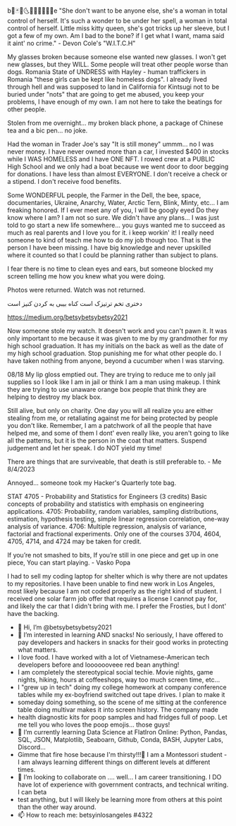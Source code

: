 ‏b🔳🃏🖤🌜🌌🐝😭👨‍👩‍👦e
"She don't want to be anyone else, she's a woman in total control of herself. It's such a wonder to be under her spell, a woman in total control of herself. Little miss kitty queen, she's got tricks up her sleeve, but I got a few of my own.  Am I bad to the bone? if I get what I want, mama said it aint' no crime." - Devon Cole's "W.I.T.C.H"

My glasses broken because someone else wanted new glasses. I won't get new glasses, but they WILL.  Some people will treat other people worse than dogs. Romania State of UNDRESS with Hayley - human traffickers in Romania "these girls can be kept like homeless dogs".  I already lived through hell and was supposed to land in California for Kintsugi not to be buried under "nots" that are going to get me abused, you keep your problems, I have enough of my own. I am not here to take the beatings for other people.



Stolen from me overnight... my broken black phone, a package of Chinese tea and a bic pen... no joke.  

Had the woman in Trader Joe's say "It is still money" ummm... no I was never money. I have never owned more than a car, I invested $400 in stocks while I WAS HOMELESS and I have ONE NFT. I rowed crew at a PUBLIC High School and we only had a boat because we went door to door begging for donations. I have less than almost EVERYONE. I don't receive a check or a stipend.  I don't receive food benefits. 

Some WONDERFUL people, the Farmer in the Dell, the bee, space, documentaries, Ukraine, Anarchy, Water, Arctic Tern, Blink, Minty, etc... I am freaking honored.  If I ever meet any of you, I will be googly eyed  Do they know where I am? I am not so sure. We didn't have any plans... I was just told to go start a new life somewhere... you guys wanted me to succeed as much as real parents and I love you for it.  i keep workin' it! I really need someone to kind of teach me how to do my job though too.  That is the person I have been missing. I have big knowledge and never upskilled where it counted so that I could be planning rather than subject to plans. 

I fear there is no time to clean eyes and ears, but someone blocked my screen telling me how you knew what you were doing.

 


Photos were returned. Watch was not returned. 

دختری تخم ترتیزک است
کناه بیبی به کردن کنیز است

https://medium.org/betsybetsybetsy2021‎



Now someone stole my watch.  It doesn't work and you can't pawn it.  It was only important to me because it was given to me by my grandmother for my high school graduation. It has my initials on the back as well as the date of my high school graduation.  Stop punishing me for what other people do.  I have taken nothing from anyone, beyond a cucumber when I was starving.

08/18
My lip gloss emptied out. They are trying to reduce me to only jail supplies so I look like I am in jail or think I am a man using makeup. I think they are trying to use unaware orange box people that think they are helping to destroy my black box.

Still alive, but only on charity.  One day you will all realize you are either stealing from me, or retaliating against me for being 
protected by people you don't like.  Remember, I am a patchwork of all the people that have helped me, and some of them I dont' even really like, you aren't going to like all the patterns, but it is the person in the coat that matters.  Suspend judgement and let her speak.  I do NOT yield my time!

There are things that are surviveable, that death is still preferable to. - Me 8/4/2023

Annoyed... someone took my Hacker's Quarterly tote bag.

STAT 4705 - Probability and Statistics for Engineers (3 credits) 
Basic concepts of probability and statistics with emphasis on engineering applications. 4705: Probability, random variables, sampling distributions, estimation, hypothesis testing, simple linear regression correlation, one-way analysis of variance. 4706: Multiple regression, analysis of variance, factorial and fractional experiments. Only one of the courses 3704, 4604, 4705, 4714, and 4724 may be taken for credit.

If you’re not smashed to bits,
If you’re still in one piece and get up in one piece,
You can start playing. - Vasko Popa

I had to sell my coding laptop for shelter which is why there are not updates to my repositories.  I have been unable to find new work in Los Angeles, most likely because I am not coded properly as the right kind of student.  I received one solar farm job offer that requires a license I cannot pay for, and likely the car that I didn't bring with me.  I prefer the Frosties, but I dont' have the backing.  

- 👋 Hi, I’m @betsybetsybetsy2021
- 👀 I’m interested in learning AND snacks!  No seriously, I have offered to pay developers and hackers in snacks for their good works in protecting what matters.  
- I love food. I have worked with a lot of Vietnamese-American tech developers before and looooooveee red bean anything!  
- I am completely the stereotypical social techie.  Movie nights, game nights, hiking, hours at coffeeshops, way too much screen time, etc...
- I "grew up in tech" doing my college homework at company conference tables while my ex-boyfriend switched out tape drives. I plan to make it 
- someday doing something, so the scene of me sitting at the conference table doing multivar makes it into screen history.  The company made 
- health diagnostic kits for poop samples and had fridges full of poop.  Let me tell you who loves the poop emojis... those guys!  
- 🌱 I’m currently learning Data Science at FlatIron Online: Python, Pandas, SQL, JSON, Matplotlib, Seaboarn, Github, Conda, BASH, Jupyter Labs, Discord... 
- Gimme that fire hose because I'm thirsty!!!🚒 I am a Montessori student - I am always learning different things on different levels at different times.
- 💞️ I’m looking to collaborate on .... well... I am career transitioning.  I DO have lot of experience with government contracts, and technical writing.  I can beta
- test anything, but I will likely be learning more from others at this point than the other way around. 
- 📫 How to reach me: betsyinlosangeles #4322

<!---
betsybetsybetsy2021/betsybetsybetsy2021 is a ✨ special ✨ repository because its `README.md` (this file) appears on your GitHub profile.
You can click the Preview link to take a look at your changes.
--->
